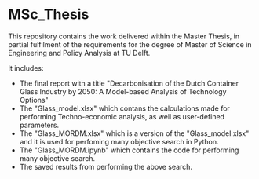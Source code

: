 # MSc_Thesis
This repository contains the work delivered within the Master Thesis, in partial fulfilment of the requirements for the degree of Master of Science in Engineering and Policy Analysis at TU Delft. 

It includes:
* The final report with a title "Decarbonisation of the Dutch Container Glass Industry by 2050: A Model-based Analysis of 
Technology Options"
* The "Glass_model.xlsx" which contans the calculations made for performing Techno-economic analysis, as well as user-defined parameters.
* The "Glass_MORDM.xlsx" which is a version of the "Glass_model.xlsx" and it is used for perfoming many objective search in Python.
* The "Glass_MORDM.ipynb" which contains the code for performing many objective search.
* The saved results from performing the above search.



